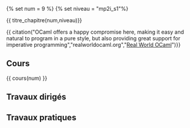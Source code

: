 {% set num = 9 %}
{% set niveau = "mp2i_s1"%}

{{ titre_chapitre(num,niveau)}}

{{ citation("OCaml offers a happy compromise here, making it easy and natural to program in a pure style, but also providing great support for imperative programming","realworldocaml.org","[Real World OCaml](https://dev.realworldocaml.org/index.html)")}}

## Cours

{{ cours(num) }}

## Travaux dirigés


## Travaux pratiques